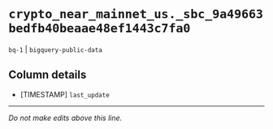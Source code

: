 # `crypto_near_mainnet_us._sbc_9a49663bedfb40beaae48ef1443c7fa0`
`bq-1` | `bigquery-public-data`

## Column details
* [TIMESTAMP] `last_update`

-------------------------------------------------------------------------------
*Do not make edits above this line.*

